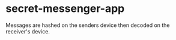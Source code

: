 # secret-messenger-app
Messages are hashed on the senders device then decoded on the receiver's device.
